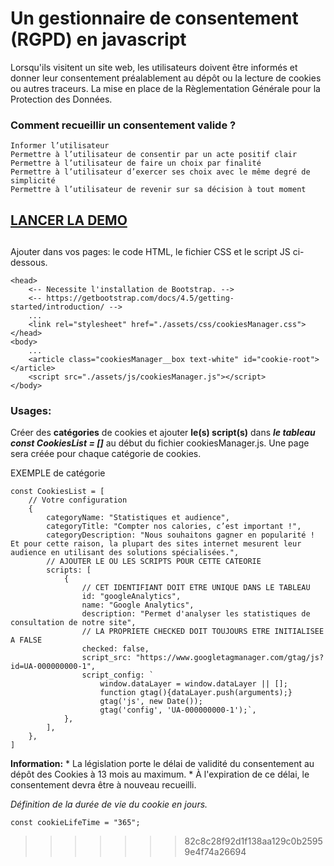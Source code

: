 # Un gestionnaire de consentement (RGPD) en javascript 
Lorsqu'ils visitent un site web, les utilisateurs doivent être informés et donner leur consentement préalablement au dépôt ou la lecture de cookies ou autres traceurs.
La mise en place de la Règlementation Générale pour la Protection des Données.

### Comment recueillir un consentement valide ?
    Informer l’utilisateur
    Permettre à l’utilisateur de consentir par un acte positif clair
    Permettre à l’utilisateur de faire un choix par finalité
    Permettre à l’utilisateur d’exercer ses choix avec le même degré de simplicité
    Permettre à l’utilisateur de revenir sur sa décision à tout moment

## [LANCER LA DEMO](https://ricou12.github.io/Gestionnaire-de-consentement/)

##
Ajouter dans vos pages: le code HTML, le fichier CSS et le script JS ci-dessous.

    <head>
        <-- Necessite l'installation de Bootstrap. -->
        <-- https://getbootstrap.com/docs/4.5/getting-started/introduction/ -->
        ...
        <link rel="stylesheet" href="./assets/css/cookiesManager.css"> 
    </head>
    <body>
        ...
        <article class="cookiesManager__box text-white" id="cookie-root"></article>
        <script src="./assets/js/cookiesManager.js"></script>
    </body>
  


### Usages: 
Créer des **catégories** de cookies et ajouter **le(s) script(s)** dans ***le tableau const CookiesList = []*** au début du fichier cookiesManager.js.
Une page sera créée pour chaque catégorie de cookies.

EXEMPLE de catégorie

    const CookiesList = [
        // Votre configuration
        {
            categoryName: "Statistiques et audience",
            categoryTitle: "Compter nos calories, c’est important !",
            categoryDescription: "Nous souhaitons gagner en popularité ! Et pour cette raison, la plupart des sites internet mesurent leur audience en utilisant des solutions spécialisées.",
            // AJOUTER LE OU LES SCRIPTS POUR CETTE CATEORIE
            scripts: [
                {
                    // CET IDENTIFIANT DOIT ETRE UNIQUE DANS LE TABLEAU
                    id: "googleAnalytics",
                    name: "Google Analytics",
                    description: "Permet d'analyser les statistiques de consultation de notre site",
                    // LA PROPRIETE CHECKED DOIT TOUJOURS ETRE INITIALISEE A FALSE
                    checked: false,
                    script_src: "https://www.googletagmanager.com/gtag/js?id=UA-000000000-1",
                    script_config: `
                        window.dataLayer = window.dataLayer || [];
                        function gtag(){dataLayer.push(arguments);}
                        gtag('js', new Date());
                        gtag('config', 'UA-000000000-1');`,
                },
            ],
        },
    ]


**Information:**
    * La législation porte le délai de validité du consentement au dépôt des Cookies à 13 mois au maximum.
    * À l'expiration de ce délai, le consentement devra être à nouveau recueilli.
 
*Définition de la durée de vie du cookie en jours.*
    
    const cookieLifeTime = "365";
>>>>>>> 82c8c28f92d1f138aa129c0b25959e4f74a26694
